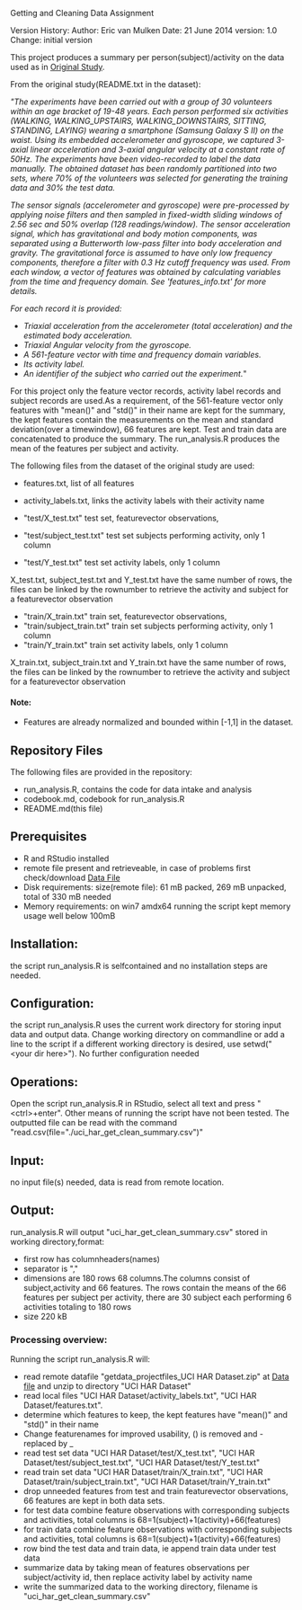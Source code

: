 Getting and Cleaning Data Assignment

Version History:
Author: Eric van Mulken
Date: 21 June 2014
version: 1.0
Change: initial version


This project produces a summary per person(subject)/activity on the data used as in [Original Study](http://archive.ics.uci.edu/ml/datasets/Human+Activity+Recognition+Using+Smartphones).

From the original study(README.txt in the dataset):

*"The experiments have been carried out with a group of 30 volunteers within an age bracket of 19-48 years. Each person performed six activities (WALKING, WALKING_UPSTAIRS, WALKING_DOWNSTAIRS, SITTING, STANDING, LAYING) wearing a smartphone (Samsung Galaxy S II) on the waist. Using its embedded accelerometer and gyroscope, we captured 3-axial linear acceleration and 3-axial angular velocity at a constant rate of 50Hz. The experiments have been video-recorded to label the data manually. The obtained dataset has been randomly partitioned into two sets, where 70% of the volunteers was selected for generating the training data and 30% the test data.* 

*The sensor signals (accelerometer and gyroscope) were pre-processed by applying noise filters and then sampled in fixed-width sliding windows of 2.56 sec and 50% overlap (128 readings/window). The sensor acceleration signal, which has gravitational and body motion components, was separated using a Butterworth low-pass filter into body acceleration and gravity. The gravitational force is assumed to have only low frequency components, therefore a filter with 0.3 Hz cutoff frequency was used. From each window, a vector of features was obtained by calculating variables from the time and frequency domain. See 'features_info.txt' for more details.*

*For each record it is provided:*
- *Triaxial acceleration from the accelerometer (total acceleration) and the estimated body acceleration.*
- *Triaxial Angular velocity from the gyroscope.* 
- *A 561-feature vector with time and frequency domain variables.*
- *Its activity label.*
- *An identifier of the subject who carried out the experiment.*"

For this project only the feature vector records, activity label records and subject records are used.As a requirement, of the 561-feature vector only features with "mean()" and "std()" in their name are kept for the summary, the kept features contain the measurements on the mean and standard deviation(over a timewindow), 66 features are kept. Test and train data are concatenated to produce the summary. The run_analysis.R produces the mean of the features per subject and activity.

The following files from the dataset of the original study are used:
- features.txt, list of all features
- activity_labels.txt, links the activity labels with their activity name

- "test/X_test.txt" test set, featurevector observations,
- "test/subject_test.txt" test set subjects performing activity, only 1 column
- "test/Y_test.txt" test set activity labels, only 1 column

X_test.txt, subject_test.txt and Y_test.txt have the same number of rows, the files can be linked by the rownumber to retrieve the activity and subject for a featurevector observation

- "train/X_train.txt" train set, featurevector observations,
- "train/subject_train.txt" train set subjects performing activity, only 1 column
- "train/Y_train.txt" train set activity labels, only 1 column

X_train.txt, subject_train.txt and Y_train.txt have the same number of rows, the files can be linked by the rownumber to retrieve the activity and subject for a featurevector observation

#### Note: 
- Features are already normalized and bounded within [-1,1] in the dataset.


## Repository Files
The following files are provided in the repository:
- run_analysis.R, contains the code for data intake and analysis
- codebook.md, codebook for run_analysis.R
- README.md(this file)

## Prerequisites
- R and RStudio installed
- remote file present and retrieveable, in case of problems first check/download [Data File](https://d396qusza40orc.cloudfront.net/getdata%2Fprojectfiles%2FUCI%20HAR%20Dataset.zip)
- Disk requirements: size(remote file): 61 mB packed, 269 mB unpacked, total of 330 mB needed
- Memory requirements: on win7 amdx64 running the script kept memory usage well below 100mB

## Installation:
the script run_analysis.R is selfcontained and no installation steps are needed.
## Configuration:
the script run_analysis.R uses the current work directory for storing input data and output data. Change working directory on commandline or add a line to the script if a different working directory is desired, use setwd("\<your dir here\>"). No further configuration needed
## Operations:
Open the script run_analysis.R in RStudio, select all text and press "\<ctrl\>+enter". Other means of running the script have not been tested.
The outputted file can be read with the command "read.csv(file="./uci_har_get_clean_summary.csv")"

## Input:
no input file(s) needed, data is read from remote location.

## Output:
run_analysis.R will output "uci_har_get_clean_summary.csv" stored in working directory,format:
- first row has columnheaders(names)
- separator is ","
- dimensions are 180 rows 68 columns.The columns consist of subject,activity and 66 features. The rows contain the means of the 66 features per subject per activity, there are 30 subject each performing 6 activities totaling to 180 rows
- size 220 kB

### Processing overview:
Running the script run_analysis.R will:
- read remote datafile "getdata_projectfiles_UCI HAR Dataset.zip" at [Data file](https://d396qusza40orc.cloudfront.net/getdata%2Fprojectfiles%2FUCI%20HAR%20Dataset.zip) and unzip to directory "UCI HAR Dataset"
- read local files "UCI HAR Dataset/activity_labels.txt", "UCI HAR Dataset/features.txt".
- determine which features to keep,  the kept features have "mean()" and "std()" in their name
- Change featurenames for improved usability, () is removed and - replaced by _
- read test set data "UCI HAR Dataset/test/X_test.txt", "UCI HAR Dataset/test/subject_test.txt", "UCI HAR Dataset/test/Y_test.txt"
- read train set data "UCI HAR Dataset/train/X_train.txt", "UCI HAR Dataset/train/subject_train.txt", "UCI HAR Dataset/train/Y_train.txt"
- drop unneeded features from test and train featurevector observations, 66 features are kept in both data sets.
- for test data combine feature observations with corresponding subjects and activities, total columns is 68=1(subject)+1(activity)+66(features)
- for train data combine feature observations with corresponding subjects and activities, total columns is 68=1(subject)+1(activity)+66(features)
- row bind the test data and train data, ie append train data under test data
- summarize data by taking mean of features observations per subject/activity id, then replace activity label by activity name
- write the summarized data to the working directory, filename is "uci_har_get_clean_summary.csv"







